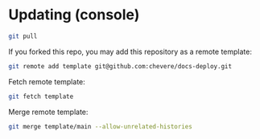 # Updating (console)

```sh
git pull
```

If you forked this repo, you may add this repository as a remote template:

```sh
git remote add template git@github.com:chevere/docs-deploy.git
```

Fetch remote template:

```sh
git fetch template
```

Merge remote template:

```sh
git merge template/main --allow-unrelated-histories
```

